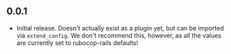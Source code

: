 ## 0.0.1

- Initial release. Doesn't actually exist as a plugin yet, but can be imported
  via `extend_config`. We don't recommend this, however, as all the values are
  currently set to rubocop-rails defaults!
